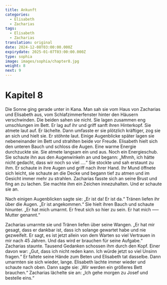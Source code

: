 ```yaml
---
title: Ankunft
categories:
  - Elisabeth
  - Zacharias
tags:
  - Elisabeth
  - Zacharias
translation: original
date: 2024-12-08T03:00:00.000Z
expirydate: 2025-01-07T03:00:00.000Z
type: sophia
image: images/sophia/chapter8.jpg
weight: 8
next: 9
---
```


# Kapitel 8



Die Sonne ging gerade unter in Kana.
Man sah sie vom Haus von Zacharias und Elisabeth aus, vom Schlafzimmerfenster hinter den Häusern verschwinden.
Die beiden sahen sie nicht.
Sie lagen zusammen eng umschlungen im Bett.
Er lag auf ihr und griff sanft ihren Hinterkopf.
Sie atmete laut auf.
Er lächelte.
Dann umfasste er sie plötzlich kräftiger, zog sie an sich und hielt sie.
Er stöhnte laut.
Einige Augenblicke später lagen sie nebeneinander im Bett und strahlten beide vor Freude.
Elisabeth hielt sich den unteren Bauch und schloss die Augen.
Eine warme Energie durchzuckte sie.
Sie atmete langsam ein und aus.
Noch ein Energieschub.
Sie schaute ihn aus den Augenwinkeln an und begann: „Mhmh, ich hätte nicht gedacht, dass wir noch so viel ....“
Sie stockte und sah erstaunt zu ihm.
Er schaute in ihre Augen und griff nach ihrer Hand.
Ihr Mund öffnete sich leicht, sie schaute an die Decke und begann tief zu atmen und im Gesicht immer mehr zu strahlen.
Zacharias fasste sich an seine Brust und fing an zu lachen.
Sie machte ihm ein Zeichen innezuhalten.
Und er schaute sie an.

Nach einigen Augenblicken sagte sie: „Er ist da! Er ist da.“
Tränen liefen ihr über die Augen.
„Er ist angekommen.“
Sie hielt ihren Bauch und schaute hinunter.
„Er hat mich umarmt.
Er freut sich so hier zu sein.
Er hat mich ––– Mutter genannt.“

Zacharias umarmte sie und Tränen liefen über seine Wangen.
„Er hat mir gesagt, dass er dankbar ist, dass ich solange gewartet habe und nie gezweifelt.
Er sagt, es ist jetzt allein von dem Warten so viel Vertrauen in mir nach 45 Jahren.
Und das wird er brauchen für seine Aufgabe.“
Zacharias staunte.
Tausend Gedanken schossen ihm durch den Kopf.
Einer davon war: „Gut, dass ich nicht reden kann.
Ich würde jetzt so viel Unsinn fragen.“
Er faltete seine Hände zum Beten und Elisabeth tat dasselbe.
Dann umarmten sie sich wieder, lange.
Elisabeth lachte immer wieder und schaute nach oben.
Dann sagte sie: „Wir werden ein größeres Bett brauchen.“
Zacharias lächelte sie an: „Ich gehe morgen zu Josef und bestelle eins.“
